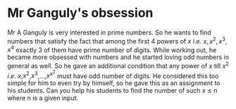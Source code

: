 # Mr Ganguly's obsession

Mr A Ganguly is very interested in prime numbers. So he wants to find numbers that satisfy the fact that among the first $4$ powers of $x$ $i.e.$ $x,x^2,x^3,x^4$ exactly $3$ of them have prime number of digits. While working out, he became more obsessed with numbers and he started loving odd numbers in general as well. So he gave an additional condition that any power of $x$ till $x^2$  $i.e.$ $x$,$x^2$,$x^3$,$\dots$,$x^{x^2}$ must have odd number of digits. He considered this too simple for him to even try by himself, so he gave this as an assignment to his students. Can you help his students to find the number of such $x \leq n$ where n is a given input.


